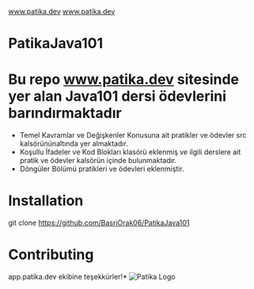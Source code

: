 www.patika.dev  www.patika.dev
# PatikaJava101
# Bu repo www.patika.dev sitesinde yer alan Java101 dersi ödevlerini barındırmaktadır
  - Temel Kavramlar ve Değişkenler Konusuna ait pratikler ve ödevler src kalsörününaltında yer almaktadır.
  - Koşullu İfadeler ve Kod Blokları klasörü eklenmiş ve ilgili derslere ait pratik ve ödevler kalsörün içinde bulunmaktadır.
  - Döngüler Bölümü pratikleri ve ödevleri eklenmiştir.
# Installation
git clone https://github.com/BasriOrak06/PatikaJava101
# Contributing
app.patika.dev ekibine teşekkürler!*
![Patika Logo](https://patika-prod.s3.eu-central-1.amazonaws.com/staticFiles/patikaLogo.png)
